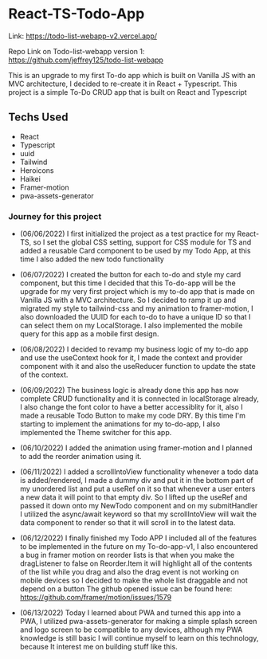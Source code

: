 # React-TS-Todo-App

Link: https://todo-list-webapp-v2.vercel.app/

Repo Link on Todo-list-webapp version 1: https://github.com/jeffrey125/todo-list-webapp

This is an upgrade to my first To-do app which is built on Vanilla JS with an MVC architecture, I decided to re-create it in React + Typescript. This project is a simple To-Do CRUD app that is built on React and Typescript

## Techs Used

- React
- Typescript
- uuid
- Tailwind
- Heroicons
- Haikei
- Framer-motion
- pwa-assets-generator

### Journey for this project

- (06/06/2022) I first initialized the project as a test practice for my React-TS, so I set the global CSS setting, support for CSS module for TS and added a reusable Card component to be used by my Todo App, at this time I also added the new todo functionality

- (06/07/2022) I created the button for each to-do and style my card component, but this time I decided that this To-do-app will be the upgrade for my very first project which is my to-do app that is made on Vanilla JS with a MVC architecture. So I decided to ramp it up and migrated my style to tailwind-css and my animation to framer-motion, I also downloaded the UUID for each to-do to have a unique ID so that I can select them on my LocalStorage. I also implemented the mobile query for this app as a mobile first design.

- (06/08/2022) I decided to revamp my business logic of my to-do app and use the useContext hook for it, I made the context and provider component with it and also the useReducer function to update the state of the context.

- (06/09/2022) The business logic is already done this app has now complete CRUD functionality and it is connected in localStorage already, I also change the font color to have a better accessiblity for it, also I made a reusable Todo Button to make my code DRY. By this time I'm starting to implement the animations for my to-do-app, I also implemented the Theme switcher for this app.

- (06/10/2022) I added the animation using framer-motion and I planned to add the reorder animation using it.

- (06/11/2022) I added a scrollIntoView functionality whenever a todo data is added/rendered, I made a dummy div and put it in the bottom part of my unordered list and put a useRef on it so that whenever a user enters a new data it will point to that empty div. So I lifted up the useRef and passed it down onto my NewTodo component and on my submitHandler I utilized the async/await keyword so that my scrollIntoView will wait the data component to render so that it will scroll in to the latest data.

- (06/12/2022) I finally finished my Todo APP I included all of the features to be implemented in the future on my To-do-app-v1, I also encountered a bug in framer motion on reorder lists is that when you make the dragListener to false on Reorder.Item it will highlight all of the contents of the list while you drag and also the drag event is not working on mobile devices so I decided to make the whole list draggable and not depend on a button The github opened issue can be found here: https://github.com/framer/motion/issues/1579

- (06/13/2022) Today I learned about PWA and turned this app into a PWA, I utilized pwa-assets-generator for making a simple splash screen and logo screen to be compatible to any devices, although my PWA knowledge is still basic I will continue myself to learn on this technology, because It interest me on building stuff like this.
